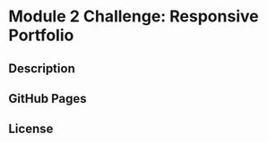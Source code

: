 # Module 2 Challenge: Responsive Portfolio

## Description

<!-- This is my personal responsive portfolio page. Built using HTML and CSS fundamentals, it is meant to be an initial showcase of concepts learned thus far in bootcamp. This is a "work in progress" type repo, as more projects will be added as I move through the different stages of bootcamp. -->

## GitHub Pages

<!-- Deployed version of the Responsive Portfolio website can be seen [here](). -->

## License

<!-- Please refer to the LICENSE in the repo. -->
